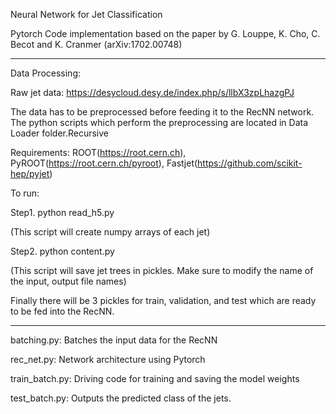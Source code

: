 
Neural Network for Jet Classification

Pytorch Code implementation based on the paper by G. Louppe, K. Cho, C. Becot and K. Cranmer (arXiv:1702.00748)

-------------------------------------------------------

Data Processing:

Raw jet data:
https://desycloud.desy.de/index.php/s/llbX3zpLhazgPJ
 
The data has to be preprocessed before feeding it to the RecNN network. The python scripts which perform the preprocessing are located in Data Loader folder.Recursive

Requirements: ROOT(https://root.cern.ch), 
              PyROOT(https://root.cern.ch/pyroot), 
              Fastjet(https://github.com/scikit-hep/pyjet)

To run:

Step1. python read_h5.py

(This script will create numpy arrays of each jet)

Step2. python content.py

(This script will save jet trees in pickles. Make sure to modify the name of the input, output file names)

Finally there will be 3 pickles for train, validation, and test which are ready to be fed into the RecNN. 

---------------------------------------------------------------

batching.py: Batches the input data for the RecNN

rec_net.py: Network architecture using Pytorch

train_batch.py: Driving code for training and saving the model weights

test_batch.py: Outputs the predicted class of the jets.



